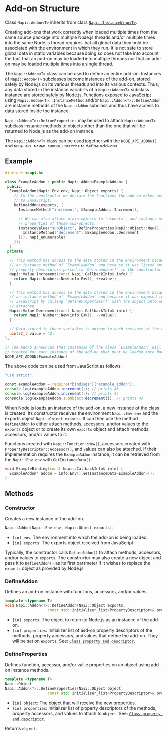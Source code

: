 # Add-on Structure

Class `Napi::Addon<T>` inherits from class [`Napi::InstanceWrap<T>`][].

Creating add-ons that work correctly when loaded multiple times from the same
source package into multiple Node.js threads and/or multiple times into the same
Node.js thread requires that all global data they hold be associated with the
environment in which they run. It is not safe to store global data in static
variables because doing so does not take into account the fact that an add-on
may be loaded into multiple threads nor that an add-on may be loaded multiple
times into a single thread.

The `Napi::Addon<T>` class can be used to define an entire add-on. Instances of
`Napi::Addon<T>` subclasses become instances of the add-on, stored safely by
Node.js on its various threads and into its various contexts. Thus, any data
stored in the instance variables of a `Napi::Addon<T>` subclass instance are
stored safely by Node.js. Functions exposed to JavaScript using
`Napi::Addon<T>::InstanceMethod` and/or `Napi::Addon<T>::DefineAddon` are
instance methods of the `Napi::Addon` subclass and thus have access to data
stored inside the instance.

`Napi::Addon<T>::DefineProperties` may be used to attach `Napi::Addon<T>`
subclass instance methods to objects other than the one that will be returned to
Node.js as the add-on instance.

The `Napi::Addon<T>` class can be used together with the `NODE_API_ADDON()` and
`NODE_API_NAMED_ADDON()` macros to define add-ons.

## Example

```cpp
#include <napi.h>

class ExampleAddon : public Napi::Addon<ExampleAddon> {
 public:
  ExampleAddon(Napi::Env env, Napi::Object exports) {
    // In the constructor we declare the functions the add-on makes avaialable
    // to JavaScript.
    DefineAddon(exports, {
      InstanceMethod("increment", &ExampleAddon::Increment),

      // We can also attach plain objects to `exports`, and instance methods as
      // properties of those sub-objects.
      InstanceValue("subObject", DefineProperties(Napi::Object::New(), {
        InstanceMethod("decrement", &ExampleAddon::Decrement
      })), napi_enumerable)
    });
  }
 private:

  // This method has access to the data stored in the environment because it is
  // an instance method of `ExampleAddon` and because it was listed among the
  // property descriptors passed to `DefineAddon()` in the constructor.
  Napi::Value Increment(const Napi::CallbackInfo& info) {
    return Napi::Number::New(info.Env(), ++value);
  }

  // This method has access to the data stored in the environment because it is
  // an instance method of `ExampleAddon` and because it was exposed to
  // JavaScript by calling `DefineProperties()` with the object onto which it is
  // attached.
  Napi::Value Decrement(const Napi::CallbackInfo& info) {
    return Napi::Number::New(info.Env(), --value);
  }

  // Data stored in these variables is unique to each instance of the add-on.
  uint32_t value = 42;
};

// The macro announces that instances of the class `ExampleAddon` will be
// created for each instance of the add-on that must be loaded into Node.js.
NODE_API_ADDON(ExampleAddon)
```

The above code can be used from JavaScript as follows:

```js
"use strict";

const exampleAddon = require("bindings")("example_addon");
console.log(exampleAddon.increment()); // prints 43
console.log(exampleAddon.increment()); // prints 44
consnole.log(exampleAddon.subObject.decrement()); // prints 43
```

When Node.js loads an instance of the add-on, a new instance of the class is
created. Its constructor receives the environment `Napi::Env env` and the
exports object `Napi::Object exports`. It can then use the method `DefineAddon`
to either attach methods, accessors, and/or values to the `exports` object or to
create its own `exports` object and attach methods, accessors, and/or values to
it.

Functions created with `Napi::Function::New()`, accessors created with
`PropertyDescriptor::Accessor()`, and values can also be attached. If their
implementation requires the `ExampleAddon` instance, it can be retrieved from
the `Napi::Env env` with `GetInstanceData()`:

```cpp
void ExampleBinding(const Napi::CallbackInfo& info) {
  ExampleAddon* addon = info.Env().GetInstanceData<ExampleAddon>();
}
```

## Methods

### Constructor

Creates a new instance of the add-on.

```cpp
Napi::Addon(Napi::Env env, Napi::Object exports);
```

- `[in] env`: The environment into which the add-on is being loaded.
- `[in] exports`: The exports object received from JavaScript.

Typically, the constructor calls `DefineAddon()` to attach methods, accessors,
and/or values to `exports`. The constructor may also create a new object and
pass it to `DefineAddon()` as its first parameter if it wishes to replace the
`exports` object as provided by Node.js.

### DefineAddon

Defines an add-on instance with functions, accessors, and/or values.

```cpp
template <typename T>
void Napi::Addon<T>::DefineAddon(Napi::Object exports,
                   const std::initializer_list<PropertyDescriptor>& properties);
```

- `[in] exports`: The object to return to Node.js as an instance of the add-on.
- `[in] properties`: Initializer list of add-on property descriptors of the
  methods, property accessors, and values that define the add-on. They will be
  set on `exports`.
  See: [`Class property and descriptor`](class_property_descriptor.md).

### DefineProperties

Defines function, accessor, and/or value properties on an object using add-on
instance methods.

```cpp
template <typename T>
Napi::Object
Napi::Addon<T>::DefineProperties(Napi::Object object,
                   const std::initializer_list<PropertyDescriptor>& properties);
```

- `[in] object`: The object that will receive the new properties.
- `[in] properties`: Initializer list of property descriptors of the methods,
  property accessors, and values to attach to `object`.
  See: [`Class property and descriptor`](class_property_descriptor.md).

Returns `object`.

[`napi::instancewrap<t>`]: ./instance_wrap.md
